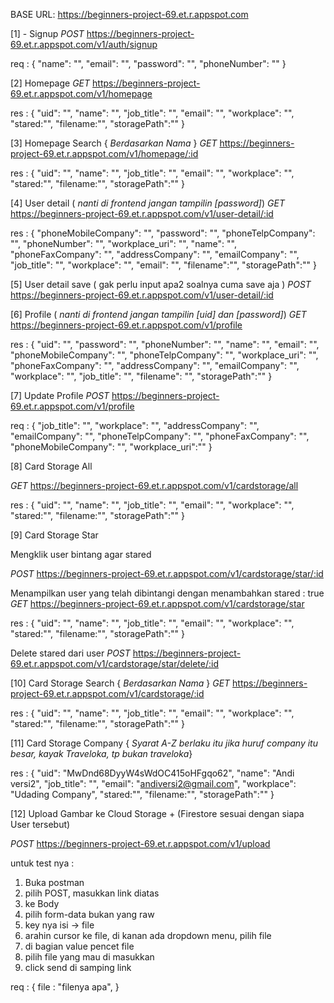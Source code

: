 ﻿BASE URL:
https://beginners-project-69.et.r.appspot.com

[1] - Signup
_POST_
https://beginners-project-69.et.r.appspot.com/v1/auth/signup

req :
{
"name": "",
"email": "",
"password": "",
"phoneNumber": ""
}

[2] Homepage
_GET_
https://beginners-project-69.et.r.appspot.com/v1/homepage

res :
{
"uid": "",
"name": "",
"job_title": "",
"email": "",
"workplace": "",
"stared:"",
"filename:"",
"storagePath":""
}

[3] Homepage Search { _Berdasarkan Nama_ }
_GET_
https://beginners-project-69.et.r.appspot.com/v1/homepage/:id

res :
{
"uid": "",
"name": "",
"job_title": "",
"email": "",
"workplace": "",
"stared:"",
"filename:"",
"storagePath":""
}

[4] User detail ( _nanti di frontend jangan tampilin [password]_)
_GET_
https://beginners-project-69.et.r.appspot.com/v1/user-detail/:id

res :
{
"phoneMobileCompany": "",
"password": "",
"phoneTelpCompany": "",
"phoneNumber": "",
"workplace_uri": "",
"name": "",
"phoneFaxCompany": "",
"addressCompany": "",
"emailCompany": "",
"job_title": "",
"workplace": "",
"email": "",
"filename":"",
"storagePath":""
}

[5] User detail save ( gak perlu input apa2 soalnya cuma save aja )
_POST_
https://beginners-project-69.et.r.appspot.com/v1/user-detail/:id

[6] Profile ( _nanti di frontend jangan tampilin [uid] dan [password]_)
_GET_
https://beginners-project-69.et.r.appspot.com/v1/profile

res :
{
"uid": "",
"password": "",
"phoneNumber": "",
"name": "",
"email": "",
"phoneMobileCompany": "",
"phoneTelpCompany": "",
"workplace_uri": "",
"phoneFaxCompany": "",
"addressCompany": "",
"emailCompany": "",
"workplace": "",
"job_title": "",
"filename": "",
"storagePath":""
}

[7] Update Profile
_POST_
https://beginners-project-69.et.r.appspot.com/v1/profile

req :
{
"job_title": "",
"workplace": "",
"addressCompany": "",
"emailCompany": "",
"phoneTelpCompany": "",
"phoneFaxCompany": "",
"phoneMobileCompany": "",
"workplace_uri":""
}

[8] Card Storage All

_GET_
https://beginners-project-69.et.r.appspot.com/v1/cardstorage/all

res :
{
"uid": "",
"name": "",
"job_title": "",
"email": "",
"workplace": "",
"stared:"",
"filename:"",
"storagePath":""
}

[9] Card Storage Star

Mengklik user bintang agar stared

_POST_
https://beginners-project-69.et.r.appspot.com/v1/cardstorage/star/:id

Menampilkan user yang telah dibintangi dengan menambahkan stared : true
_GET_
https://beginners-project-69.et.r.appspot.com/v1/cardstorage/star

res :
{
"uid": "",
"name": "",
"job_title": "",
"email": "",
"workplace": "",
"stared:"",
"filename:"",
"storagePath":""
}

Delete stared dari user
_POST_
https://beginners-project-69.et.r.appspot.com/v1/cardstorage/star/delete/:id


[10] Card Storage Search { _Berdasarkan Nama_ }
_GET_
https://beginners-project-69.et.r.appspot.com/v1/cardstorage/:id

res :
{
"uid": "",
"name": "",
"job_title": "",
"email": "",
"workplace": "",
"stared:"",
"filename:"",
"storagePath":""
}

[11] Card Storage Company { _Syarat A-Z berlaku itu jika huruf company itu besar, kayak Traveloka, tp bukan traveloka_}

res :
{
"uid": "MwDnd68DyyW4sWdOC415oHFgqo62",
"name": "Andi versi2",
"job_title": "",
"email": "andiversi2@gmail.com",
"workplace": "Udading Company",
"stared:"",
"filename:"",
"storagePath":""
}

[12] Upload Gambar ke Cloud Storage +  (Firestore sesuai dengan siapa User tersebut)

*POST*
https://beginners-project-69.et.r.appspot.com/v1/upload

untuk test nya : 
1. Buka postman
2. pilih POST, masukkan link diatas
3. ke Body
4. pilih form-data bukan yang raw
5. key nya isi -> file
6. arahin cursor ke file, di kanan ada dropdown menu, pilih file
7. di bagian value pencet file
8. pilih file yang mau di masukkan
9. click send di samping link


req :
{
file : "filenya apa",
}

